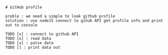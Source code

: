 	# GitHub profile
	
	proble : we need a simple to look github profile
	solution : use nodeJS connect to gihub API get profile info and print out to console
	
	TODO [x] : connect to github API
	TODO [x] : read data
	TODO [x] : patse data
	TODO [] : print data out
